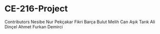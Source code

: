 # CE-216-Project
Contributors
Nesibe Nur Pekçakar
Fikri Barça Bulut
Melih Can Aşık
Tarık Ali Dinçel
Ahmet Furkan Demirci
